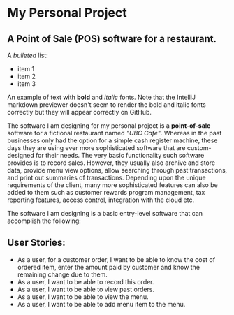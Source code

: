 # My Personal Project

## A Point of Sale (POS) software for a restaurant.

A *bulleted* list:
- item 1
- item 2
- item 3

An example of text with **bold** and *italic* fonts.  Note that the IntelliJ markdown previewer doesn't seem to render 
the bold and italic fonts correctly but they will appear correctly on GitHub.

The software I am designing for my personal project is a **point-of-sale** software for a fictional restaurant named 
*"UBC Cafe"*. Whereas in the past businesses only had the option for a simple cash register machine, these days they are using
ever more sophisticated software that are custom-designed for their needs. The very basic functionality such software 
provides is to record sales. However, they usually also archive and store data, provide menu view options, allow 
searching through past transactions, and print out summaries of transactions. Depending upon the unique requirements of 
the client, many more sophisticated features can also be added to them such as customer rewards program management, 
tax reporting features, access control, integration with the cloud etc.

The software I am designing is a basic entry-level software that can accomplish the following:

## User Stories: 
- As a user, for a customer order, I want to be able to know the cost of ordered item, enter the amount paid by
 customer and know the remaining change due to them. 
- As a user, I want to be able to record this order.
- As a user, I want to be able to view past orders.
- As a user, I want to be able to view the menu.
- As a user, I want to be able to add menu item to the menu.